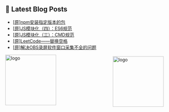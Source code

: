 ## 📕 Latest Blog Posts

<!-- BLOG-POST-LIST:START -->
- [[原]npm安装指定版本的包](https://blog.csdn.net/sinat_41696687/article/details/115005917)
- [[原]JS模块化（四）：ES6规范](https://blog.csdn.net/sinat_41696687/article/details/115002518)
- [[原]JS模块化（三）：CMD规范](https://blog.csdn.net/sinat_41696687/article/details/114999038)
- [[原]LeetCode——替换空格](https://blog.csdn.net/sinat_41696687/article/details/114995496)
- [[原]解决OBS录屏软件窗口采集不全的问题](https://blog.csdn.net/sinat_41696687/article/details/114991814)
<!-- BLOG-POST-LIST:END -->
<img src="https://github-readme-stats.vercel.app/api?username=qq1120637483&show_icons=true" alt="logo" height="160" align="right" style="margin: 5px; margin-bottom: 20px;" />

<img src="https://github-profile-trophy.vercel.app/?username=qq1120637483&theme=flat&column=7" alt="logo" height="160" align="center" style="margin: auto; margin-bottom: 20px;" />


<!--
**qq1120637483/qq1120637483** is a ✨ _special_ ✨ repository because its `README.md` (this file) appears on your GitHub profile.

Here are some ideas to get you started:

- 🔭 I’m currently working on ...
- 🌱 I’m currently learning ...
- 👯 I’m looking to collaborate on ...
- 🤔 I’m looking for help with ...
- 💬 Ask me about ...
- 📫 How to reach me: ...
- 😄 Pronouns: ...
- ⚡ Fun fact: ...
-->
